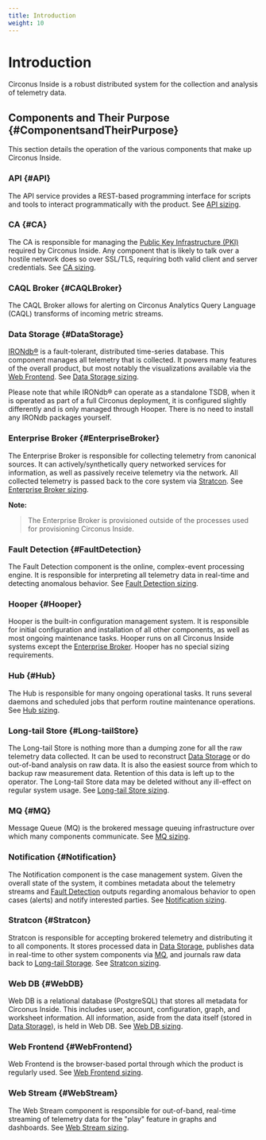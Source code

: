 ```yaml
---
title: Introduction
weight: 10
---
```


# Introduction

Circonus Inside is a robust distributed system for the collection and analysis
of telemetry data.

## Components and Their Purpose {#ComponentsandTheirPurpose}

This section details the operation of the various components that make up Circonus Inside.

### API {#API}
The API service provides a REST-based programming interface for scripts and tools to interact programmatically with the product. See [API sizing](/circonus/on-premises/installation/getting-started#APIsizing).


### CA {#CA}
The CA is responsible for managing the [Public Key Infrastructure (PKI)](/InstallConcepts#PublicKeyInfrastructurePKI) required by Circonus Inside. Any component that is likely to talk over a hostile network does so over SSL/TLS, requiring both valid client and server credentials. See [CA sizing](/circonus/on-premises/installation/getting-started#CAsizing).


### CAQL Broker {#CAQLBroker}
The CAQL Broker allows for alerting on Circonus Analytics Query Language (CAQL) transforms of incoming metric streams.


### Data Storage {#DataStorage}
[IRONdb&reg;](https://login.circonus.com/resources/docs/irondb/) is a
fault-tolerant, distributed time-series database.  This component manages all
telemetry that is collected.  It powers many features of the overall product,
but most notably the visualizations available via the [Web
Frontend](/circonus/on-premises/components/#WebFrontend). See [Data Storage
sizing](/circonus/on-premises/installation/getting-started#DataStoragesizing).

Please note that while IRONdb&reg; can operate as a standalone TSDB, when it is
operated as part of a full Circonus deployment, it is configured slightly
differently and is only managed through Hooper. There is no need to install any
IRONdb packages yourself.


### Enterprise Broker {#EnterpriseBroker}
The Enterprise Broker is responsible for collecting telemetry from canonical sources. It can actively/synthetically query networked services for information, as well as passively receive telemetry via the network.  All collected telemetry is passed back to the core system via [Stratcon](/circonus/on-premises/components/#Stratcon). See [Enterprise Broker sizing](/circonus/on-premises/installation/getting-started#EnterpriseBrokersizing).

**Note:**
> The Enterprise Broker is provisioned outside of the processes used for provisioning Circonus Inside.


### Fault Detection {#FaultDetection}
The Fault Detection component is the online, complex-event processing engine. It is responsible for interpreting all telemetry data in real-time and detecting  anomalous behavior. See [Fault Detection sizing](/circonus/on-premises/installation/getting-started#FaultDetectionsizing).


### Hooper {#Hooper}
Hooper is the built-in configuration management system.  It is responsible for initial configuration and installation of all other components, as well as most ongoing maintenance tasks.  Hooper runs on all Circonus Inside systems except the [Enterprise Broker](/circonus/on-premises/components/#EnterpriseBroker). Hooper has no special sizing requirements.


### Hub {#Hub}
The Hub is responsible for many ongoing operational tasks.  It runs several daemons and scheduled jobs that perform routine maintenance operations. See [Hub sizing](/circonus/on-premises/installation/getting-started#Hubsizing).


### Long-tail Store {#Long-tailStore}
The Long-tail Store is nothing more than a dumping zone for all the raw telemetry data collected.  It can be used to reconstruct [Data Storage](/circonus/on-premises/components/#DataStorage) or do out-of-band analysis on raw data. It is also the easiest source from which to backup raw measurement data. Retention of this data is left up to the operator. The Long-tail Store data may be deleted without any ill-effect on regular system usage. See [Long-tail Store sizing](/circonus/on-premises/installation/getting-started#Long-tailStoresizing).


### MQ {#MQ}
Message Queue (MQ) is the brokered message queuing infrastructure over which many components communicate. See [MQ sizing](/circonus/on-premises/installation/getting-started#MQsizing).


### Notification {#Notification}
The Notification component is the case management system.  Given the overall state of the system, it combines metadata about the telemetry streams and [Fault Detection](/circonus/on-premises/components/#FaultDetection) outputs regarding anomalous behavior to open cases (alerts) and notify interested parties. See [Notification sizing](/circonus/on-premises/installation/getting-started#Notificationsizing).


### Stratcon {#Stratcon}
Stratcon is responsible for accepting brokered telemetry and distributing it to all components.  It stores processed data in [Data Storage](/circonus/on-premises/components/#DataStorage), publishes data in real-time to other system components via [MQ](/circonus/on-premises/components/#MQ), and journals raw data back to [Long-tail Storage](/circonus/on-premises/components/#Long-tailStore). See [Stratcon sizing](/circonus/on-premises/installation/getting-started#Stratconsizing).


### Web DB {#WebDB}
Web DB is a relational database (PostgreSQL) that stores all metadata for Circonus Inside.  This includes user, account, configuration, graph, and worksheet information.  All information, aside from the data itself (stored in [Data Storage](/circonus/on-premises/components/#DataStorage)), is held in Web DB. See [Web DB sizing](/circonus/on-premises/installation/getting-started#WebDBsizing).


### Web Frontend {#WebFrontend}
Web Frontend is the browser-based portal through which the product is regularly used. See [Web Frontend sizing](/circonus/on-premises/installation/getting-started#WebFrontendsizing).


### Web Stream {#WebStream}
The Web Stream component is responsible for out-of-band, real-time streaming of telemetry data for the "play" feature in graphs and dashboards. See [Web Stream sizing](/circonus/on-premises/installation/getting-started#WebStreamsizing).
